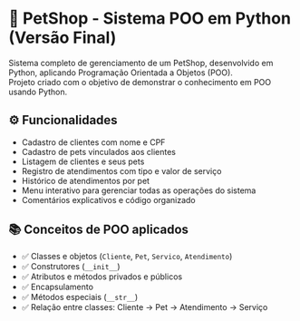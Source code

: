 # 🐾 PetShop - Sistema POO em Python (Versão Final)

Sistema completo de gerenciamento de um PetShop, desenvolvido em Python, aplicando Programação Orientada a Objetos (POO).  
Projeto criado com o objetivo de demonstrar o conhecimento em POO usando Python.

## ⚙️ Funcionalidades

- Cadastro de clientes com nome e CPF
- Cadastro de pets vinculados aos clientes
- Listagem de clientes e seus pets
- Registro de atendimentos com tipo e valor de serviço
- Histórico de atendimentos por pet
- Menu interativo para gerenciar todas as operações do sistema
- Comentários explicativos e código organizado

## 📚 Conceitos de POO aplicados

- ✅ Classes e objetos (`Cliente`, `Pet`, `Servico`, `Atendimento`)
- ✅ Construtores (`__init__`)
- ✅ Atributos e métodos privados e públicos
- ✅ Encapsulamento
- ✅ Métodos especiais (`__str__`)
- ✅ Relação entre classes: Cliente → Pet → Atendimento → Serviço
